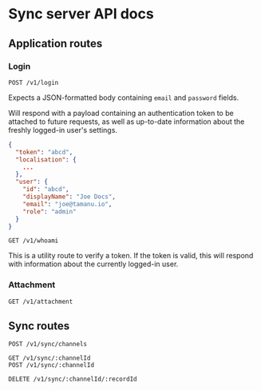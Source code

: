 # Sync server API docs

## Application routes

### Login

```
POST /v1/login
```

Expects a JSON-formatted body containing `email` and `password` fields. 

Will respond with a payload containing an authentication token to be attached to future requests, as well as up-to-date information about the freshly logged-in user's settings.

```json
{
  "token": "abcd",
  "localisation": {
    ...
  },
  "user": {
    "id": "abcd",
    "displayName": "Joe Docs",
    "email": "joe@tamanu.io",
    "role": "admin"
  }
}
```

```
GET /v1/whoami
```

This is a utility route to verify a token. If the token is valid, this will respond with information about the currently logged-in user.

### Attachment

```
GET /v1/attachment
```

## Sync routes

```
POST /v1/sync/channels
```

```
GET /v1/sync/:channelId
POST /v1/sync/:channelId
```

```
DELETE /v1/sync/:channelId/:recordId
```
